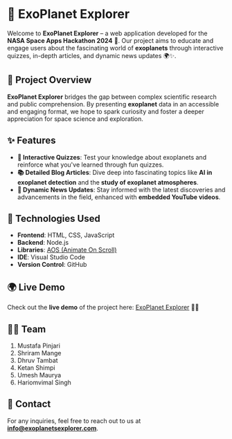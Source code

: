 
# 🌌 ExoPlanet Explorer

Welcome to **ExoPlanet Explorer** – a web application developed for the **NASA Space Apps Hackathon 2024** 🚀. Our project aims to educate and engage users about the fascinating world of **exoplanets** through interactive quizzes, in-depth articles, and dynamic news updates 🌍✨.

## 🌠 Project Overview

**ExoPlanet Explorer** bridges the gap between complex scientific research and public comprehension. By presenting **exoplanet** data in an accessible and engaging format, we hope to spark curiosity and foster a deeper appreciation for space science and exploration.

## ✨ Features

- **🧠 Interactive Quizzes**: Test your knowledge about exoplanets and reinforce what you've learned through fun quizzes.
- **📚 Detailed Blog Articles**: Dive deep into fascinating topics like **AI in exoplanet detection** and the **study of exoplanet atmospheres**.
- **📰 Dynamic News Updates**: Stay informed with the latest discoveries and advancements in the field, enhanced with **embedded YouTube videos**.

## 🔧 Technologies Used

- **Frontend**: HTML, CSS, JavaScript
- **Backend**: Node.js
- **Libraries**: [AOS (Animate On Scroll)](https://michalsnik.github.io/aos/)
- **IDE**: Visual Studio Code
- **Version Control**: GitHub

## 🌍 Live Demo

Check out the **live demo** of the project here: [ExoPlanet Explorer](https://exoscout.netlify.app/) 🚀🌠

## 👨‍🚀 Team

1.  Mustafa Pinjari
2.	Shriram Mange
3.	Dhruv Tambat
4.	Ketan Shimpi
5.	Umesh Maurya
6.	Hariomvimal Singh

## 📩 Contact

For any inquiries, feel free to reach out to us at **info@exoplanetsexplorer.com**.
